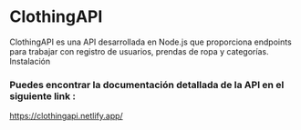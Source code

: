 # ClothingAPI

ClothingAPI es una API desarrollada en Node.js que proporciona endpoints para trabajar con registro de usuarios, prendas de ropa y categorías.
Instalación

### Puedes encontrar la documentación detallada de la API en el siguiente link : 
https://clothingapi.netlify.app/

